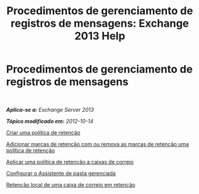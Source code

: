 ﻿---
title: 'Procedimentos de gerenciamento de registros de mensagens: Exchange 2013 Help'
TOCTitle: Procedimentos de gerenciamento de registros de mensagens
ms:assetid: bc2ff408-4a2b-4202-9515-e3e922a6320d
ms:mtpsurl: https://technet.microsoft.com/pt-br/library/JJ150558(v=EXCHG.150)
ms:contentKeyID: 50486513
ms.date: 05/22/2018
mtps_version: v=EXCHG.150
ms.translationtype: MT
---

# Procedimentos de gerenciamento de registros de mensagens

 

_**Aplica-se a:** Exchange Server 2013_

_**Tópico modificado em:** 2012-10-14_

[Criar uma política de retenção](create-a-retention-policy-exchange-2013-help.md)

[Adicionar marcas de retenção com ou remova as marcas de retenção uma política de retenção](add-retention-tags-to-or-remove-retention-tags-from-a-retention-policy-exchange-2013-help.md)

[Aplicar uma política de retenção a caixas de correio](https://docs.microsoft.com/pt-br/exchange/security-and-compliance/messaging-records-management/apply-retention-policy)

[Configurar o Assistente de pasta gerenciada](configure-the-managed-folder-assistant-exchange-2013-help.md)

[Retenção local de uma caixa de correio em retenção](https://docs.microsoft.com/pt-br/exchange/security-and-compliance/messaging-records-management/mailbox-retention-hold)

